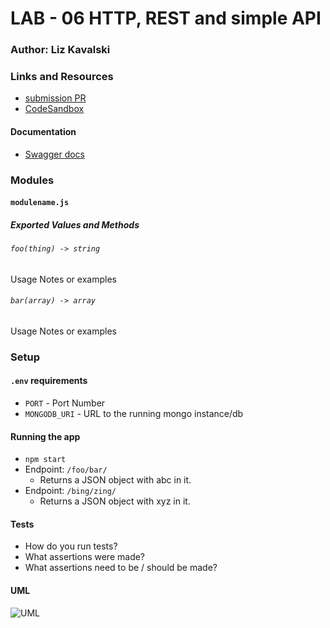 # LAB - 06 HTTP, REST and simple API

### Author: Liz Kavalski

### Links and Resources
* [submission PR](https://github.com/liz-kavalski-401-advanced-javascript/lab-06-simple-api/pull/30)
* [CodeSandbox](https://github.com/liz-kavalski-401-advanced-javascript/lab-06-simple-api/pull/30) 

#### Documentation
* [Swagger docs](https://app.swaggerhub.com/apis/lizkavalski/lab-06-simple-api/0.1) 

### Modules
#### `modulename.js`
##### Exported Values and Methods

###### `foo(thing) -> string`
Usage Notes or examples

###### `bar(array) -> array`
Usage Notes or examples

### Setup
#### `.env` requirements
* `PORT` - Port Number
* `MONGODB_URI` - URL to the running mongo instance/db

#### Running the app
* `npm start`
* Endpoint: `/foo/bar/`
  * Returns a JSON object with abc in it.
* Endpoint: `/bing/zing/`
  * Returns a JSON object with xyz in it.
  
#### Tests
* How do you run tests?
* What assertions were made?
* What assertions need to be / should be made?

#### UML
![UML](https://github.com/liz-kavalski-401-advanced-javascript/lab-06-simple-api/blob/master/UML-lab6.jpg)
